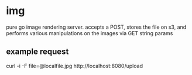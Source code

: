 # img
pure go image rendering server. accepts a POST, stores the file on s3, and performs various manipulations on the images via GET string params

## example request

curl -i -F file=@localfile.jpg http://localhost:8080/upload